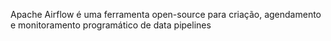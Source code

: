 
Apache Airflow é uma ferramenta open-source para criação, agendamento e monitoramento programático de data pipelines